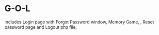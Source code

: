 # G-O-L
includes Login page with Forgot Password window, Memory Game, , Reset password page and Logout php file,
